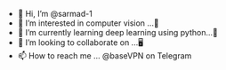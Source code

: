 - 👋 Hi, I’m @sarmad-1
- 👀 I’m interested in computer vision ...👀
- 🌱 I’m currently learning deep learning using python...🐍
- 💞️ I’m looking to collaborate on ...🖥️
- 📫 How to reach me ... @baseVPN on Telegram 

<!---
sarmad-1/sarmad-1 is a ✨ special ✨ repository because its `README.md` (this file) appears on your GitHub profile.
You can click the Preview link to take a look at your changes.
--->
